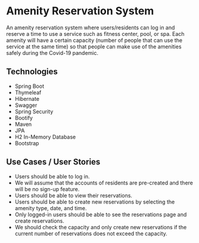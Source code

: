 # Amenity Reservation System

An amenity reservation system where users/residents can log in and reserve a time to use a service such as fitness center, pool, or spa.
Each amenity will have a certain capacity (number of people that can use the service at the same time) so that people can make use of the amenities safely
during the Covid-19 pandemic.

## Technologies
* Spring Boot
* Thymeleaf
* Hibernate
* Swagger
* Spring Security
* Bootify
* Maven
* JPA
* H2 In-Memory Database
* Bootstrap

## Use Cases / User Stories

* Users should be able to log in.
* We will assume that the accounts of residents are pre-created and there will be no sign-up feature.
* Users should be able to view their reservations.
* Users should be able to create new reservations by selecting the amenity type, date, and time.
* Only logged-in users should be able to see the reservations page and create reservations.
* We should check the capacity and only create new reservations if the current number of reservations does not exceed the capacity.
